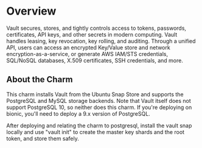 # Overview

Vault secures, stores, and tightly controls access to tokens,
passwords, certificates, API keys, and other secrets in modern
computing. Vault handles leasing, key revocation, key rolling, and
auditing. Through a unified API, users can access an encrypted
Key/Value store and network encryption-as-a-service, or generate
AWS IAM/STS credentials, SQL/NoSQL databases, X.509 certificates,
SSH credentials, and more.

## About the Charm

This charm installs Vault from the Ubuntu Snap Store and
supports the PostgreSQL and MySQL storage backends. Note that Vault itself
does not support PostgreSQL 10, so neither does this charm. If you're
deploying on bionic, you'll need to deploy a 9.x version of PostgreSQL.

After deploying and relating the charm to postgresql, install
the vault snap locally and use "vault init" to create the
master key shards and the root token, and store them safely.
